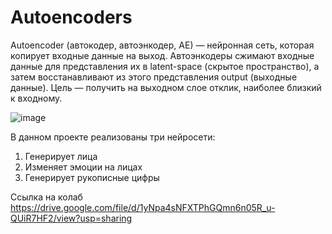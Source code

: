 # Autoencoders

Autoencoder (автокодер, автоэнкодер, AE) — нейронная сеть, которая копирует входные данные на выход.  Автоэнкодеры сжимают входные данные для представления их в latent-space (скрытое пространство), а затем восстанавливают из этого представления output (выходные данные). Цель — получить на выходном слое отклик, наиболее близкий к входному.

![image](https://github.com/PRomanVl/Autoencoders/assets/96573887/0813fbe1-3709-4e3b-a543-0547d78d07b9)


В данном проекте реализованы три нейросети:
1. Генерирует лица 
2. Изменяет эмоции на лицах
3. Генерирует рукописные цифры

Ссылка на колаб https://drive.google.com/file/d/1yNpa4sNFXTPhGQmn6n05R_u-QUiR7HF2/view?usp=sharing
